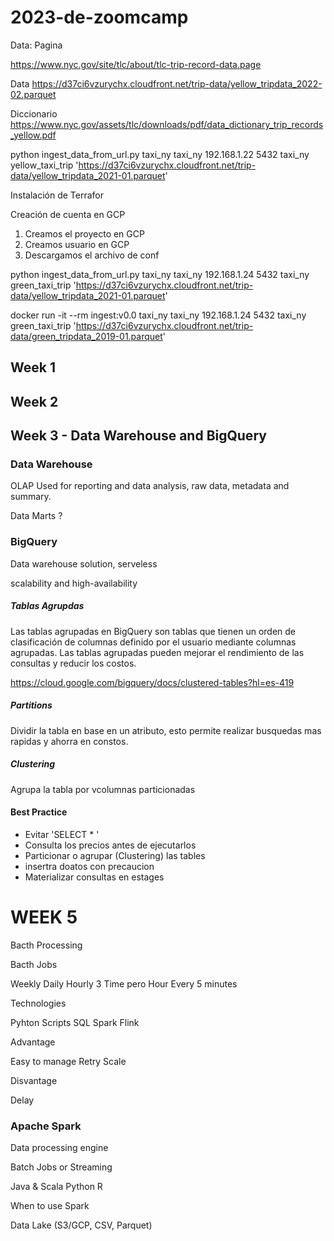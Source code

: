 # 2023-de-zoomcamp


Data:
Pagina

https://www.nyc.gov/site/tlc/about/tlc-trip-record-data.page

Data
https://d37ci6vzurychx.cloudfront.net/trip-data/yellow_tripdata_2022-02.parquet

Diccionario
https://www.nyc.gov/assets/tlc/downloads/pdf/data_dictionary_trip_records_yellow.pdf

python ingest_data_from_url.py taxi_ny taxi_ny 192.168.1.22 5432 taxi_ny yellow_taxi_trip 'https://d37ci6vzurychx.cloudfront.net/trip-data/yellow_tripdata_2021-01.parquet'


Instalación de Terrafor


Creación de cuenta en GCP

 1. Creamos el proyecto en GCP
 2. Creamos usuario en GCP
 3. Descargamos el archivo de conf

python ingest_data_from_url.py taxi_ny taxi_ny 192.168.1.24 5432 taxi_ny green_taxi_trip 'https://d37ci6vzurychx.cloudfront.net/trip-data/yellow_tripdata_2021-01.parquet'

 docker run -it --rm ingest:v0.0 taxi_ny taxi_ny 192.168.1.24 5432 taxi_ny green_taxi_trip 'https://d37ci6vzurychx.cloudfront.net/trip-data/green_tripdata_2019-01.parquet'


## Week 1

## Week 2

## Week 3 - Data Warehouse and BigQuery

### Data Warehouse

OLAP
Used for reporting and data analysis, raw data, metadata and summary.

Data Marts ?

### BigQuery
Data warehouse solution, serveless

scalability and high-availability

##### Tablas Agrupdas

Las tablas agrupadas en BigQuery son tablas que tienen un orden de clasificación de columnas definido por el usuario mediante columnas agrupadas. Las tablas agrupadas pueden mejorar el rendimiento de las consultas y reducir los costos.

https://cloud.google.com/bigquery/docs/clustered-tables?hl=es-419

##### Partitions 
Dividir la tabla en base en un atributo, esto permite realizar busquedas mas rapidas y ahorra en constos.

##### Clustering

Agrupa la tabla por vcolumnas particionadas

#### Best Practice

- Evitar 'SELECT * '
- Consulta los precios antes de ejecutarlos
- Particionar o agrupar (Clustering) las tables
- insertra doatos con precaucion
- Materializar consultas en estages 



# WEEK 5

Bacth Processing

Bacth Jobs

Weekly
Daily
Hourly
3 Time pero Hour
Every 5 minutes


Technologies

Pyhton Scripts
SQL
Spark
Flink

Advantage

Easy to manage
Retry
Scale

Disvantage

Delay


### Apache Spark

Data processing engine

Batch Jobs or Streaming

 Java & Scala
 Python
 R

When to use Spark

Data Lake (S3/GCP, CSV, Parquet)


